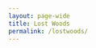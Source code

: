```yaml
---
layout: page-wide
title: Lost Woods
permalink: /lostwoods/
---
```


<div id="map-canvas"></div>

<script type="text/javascript" src="https://maps.googleapis.com/maps/api/js?key=AIzaSyBczbNIYsrrbOLxudm2oZq9t1xzLLpA2cg"></script>

<script type="text/javascript">
  var orgName = 'SCVO';
  var address = 'Mansfield Traquair Centre, 15 Mansfield Place, Edinburgh, EH3 6BB, UK';
  var geocoder, map;
    
  function main() {
    geocoder = new google.maps.Geocoder();
    geocoder.geocode({'address': address}, function (result, statusCode){
      if(statusCode == google.maps.GeocoderStatus.OK){
        var mapOptions = {
          center: result[0].geometry.location,
          zoom: 11
        };
        map = new google.maps.Map(document.getElementById('map-canvas'),mapOptions);
        
        var marker = new google.maps.Marker({
          map:map,
          position: result[0].geometry.location,
          title: orgName
        });
        
        var infoWindow = new google.maps.InfoWindow({
          content: '<h1>' + orgName + '</h1>' + '<p>' + address + '</p>'
        });
        
        infoWindow.open(map,marker);
        
      }
      else{
        var mapOptions = {
        center: {lat: 55.858, lng: 4.259},
        zoom: 11
        };
        map = new google.maps.Map(document.getElementById('map-canvas'),mapOptions);
      }
    });
  }
  main();
 </script>
